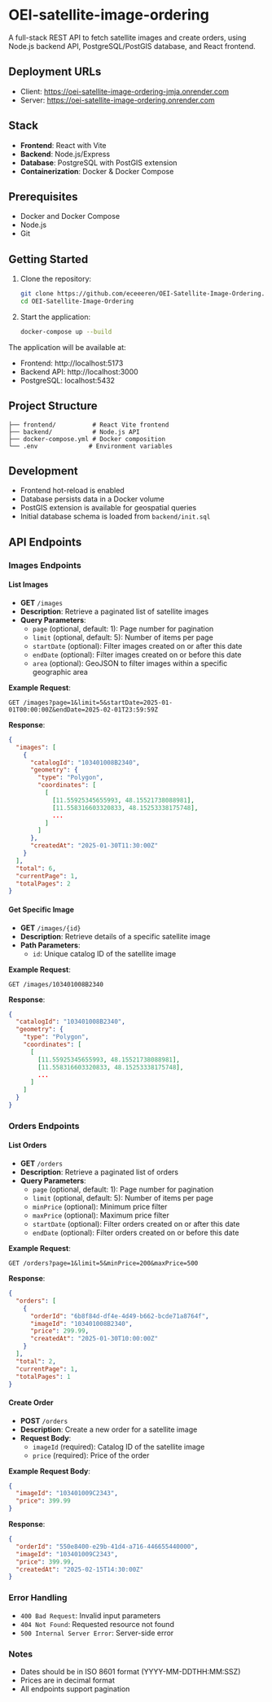 # OEI-satellite-image-ordering

A full-stack REST API to fetch satellite images and create orders, using Node.js backend API, PostgreSQL/PostGIS database, and React frontend.

## Deployment URLs

- Client: https://oei-satellite-image-ordering-jmja.onrender.com
- Server: https://oei-satellite-image-ordering.onrender.com

## Stack

- **Frontend**: React with Vite
- **Backend**: Node.js/Express
- **Database**: PostgreSQL with PostGIS extension
- **Containerization**: Docker & Docker Compose

## Prerequisites

- Docker and Docker Compose
- Node.js
- Git

## Getting Started

1. Clone the repository:

   ```bash
   git clone https://github.com/eceeeren/OEI-Satellite-Image-Ordering.git
   cd OEI-Satellite-Image-Ordering
   ```

2. Start the application:
   ```bash
   docker-compose up --build
   ```

The application will be available at:

- Frontend: http://localhost:5173
- Backend API: http://localhost:3000
- PostgreSQL: localhost:5432

## Project Structure

```
├── frontend/          # React Vite frontend
├── backend/           # Node.js API
├── docker-compose.yml # Docker composition
└── .env              # Environment variables
```

## Development

- Frontend hot-reload is enabled
- Database persists data in a Docker volume
- PostGIS extension is available for geospatial queries
- Initial database schema is loaded from `backend/init.sql`

## API Endpoints

### Images Endpoints

#### List Images

- **GET** `/images`
- **Description**: Retrieve a paginated list of satellite images
- **Query Parameters**:
  - `page` (optional, default: 1): Page number for pagination
  - `limit` (optional, default: 5): Number of items per page
  - `startDate` (optional): Filter images created on or after this date
  - `endDate` (optional): Filter images created on or before this date
  - `area` (optional): GeoJSON to filter images within a specific geographic area

**Example Request**:

```
GET /images?page=1&limit=5&startDate=2025-01-01T00:00:00Z&endDate=2025-02-01T23:59:59Z
```

**Response**:

```json
{
  "images": [
    {
      "catalogId": "103401008B2340",
      "geometry": {
        "type": "Polygon",
        "coordinates": [
          [
            [11.55925345655993, 48.15521738088981],
            [11.558316603320833, 48.15253338175748],
            ...
          ]
        ]
      },
      "createdAt": "2025-01-30T11:30:00Z"
    }
  ],
  "total": 6,
  "currentPage": 1,
  "totalPages": 2
}
```

#### Get Specific Image

- **GET** `/images/{id}`
- **Description**: Retrieve details of a specific satellite image
- **Path Parameters**:
  - `id`: Unique catalog ID of the satellite image

**Example Request**:

```
GET /images/103401008B2340
```

**Response**:

```json
{
  "catalogId": "103401008B2340",
  "geometry": {
    "type": "Polygon",
    "coordinates": [
      [
        [11.55925345655993, 48.15521738088981],
        [11.558316603320833, 48.15253338175748],
        ...
      ]
    ]
  }
}
```

### Orders Endpoints

#### List Orders

- **GET** `/orders`
- **Description**: Retrieve a paginated list of orders
- **Query Parameters**:
  - `page` (optional, default: 1): Page number for pagination
  - `limit` (optional, default: 5): Number of items per page
  - `minPrice` (optional): Minimum price filter
  - `maxPrice` (optional): Maximum price filter
  - `startDate` (optional): Filter orders created on or after this date
  - `endDate` (optional): Filter orders created on or before this date

**Example Request**:

```
GET /orders?page=1&limit=5&minPrice=200&maxPrice=500
```

**Response**:

```json
{
  "orders": [
    {
      "orderId": "6b8f84d-df4e-4d49-b662-bcde71a8764f",
      "imageId": "103401008B2340",
      "price": 299.99,
      "createdAt": "2025-01-30T10:00:00Z"
    }
  ],
  "total": 2,
  "currentPage": 1,
  "totalPages": 1
}
```

#### Create Order

- **POST** `/orders`
- **Description**: Create a new order for a satellite image
- **Request Body**:
  - `imageId` (required): Catalog ID of the satellite image
  - `price` (required): Price of the order

**Example Request Body**:

```json
{
  "imageId": "103401009C2343",
  "price": 399.99
}
```

**Response**:

```json
{
  "orderId": "550e8400-e29b-41d4-a716-446655440000",
  "imageId": "103401009C2343",
  "price": 399.99,
  "createdAt": "2025-02-15T14:30:00Z"
}
```

### Error Handling

- `400 Bad Request`: Invalid input parameters
- `404 Not Found`: Requested resource not found
- `500 Internal Server Error`: Server-side error

### Notes

- Dates should be in ISO 8601 format (YYYY-MM-DDTHH:MM:SSZ)
- Prices are in decimal format
- All endpoints support pagination
